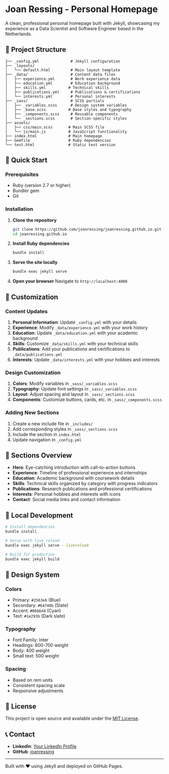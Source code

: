 # Joan Ressing - Personal Homepage

A clean, professional personal homepage built with Jekyll, showcasing my experience as a Data Scientist and Software Engineer based in the Netherlands.

## 📁 Project Structure

```
├── _config.yml              # Jekyll configuration
├── _layouts/
│   └── default.html         # Main layout template
├── _data/                   # Content data files
│   ├── experience.yml       # Work experience data
│   ├── education.yml        # Education background
│   ├── skills.yml          # Technical skills
│   ├── publications.yml     # Publications & certifications
│   └── interests.yml        # Personal interests
├── _sass/                   # SCSS partials
│   ├── _variables.scss      # Design system variables
│   ├── _base.scss          # Base styles and typography
│   ├── _components.scss     # Reusable components
│   └── _sections.scss       # Section-specific styles
├── assets/
│   ├── css/main.scss       # Main SCSS file
│   └── js/main.js          # JavaScript functionality
├── index.html              # Main homepage
├── Gemfile                 # Ruby dependencies
└── test.html               # Static test version
```

## 🚀 Quick Start

### Prerequisites

- Ruby (version 2.7 or higher)
- Bundler gem
- Git

### Installation

1. **Clone the repository**
   ```bash
   git clone https://github.com/joanressing/joanressing.github.io.git
   cd joanressing.github.io
   ```

2. **Install Ruby dependencies**
   ```bash
   bundle install
   ```

3. **Serve the site locally**
   ```bash
   bundle exec jekyll serve
   ```

4. **Open your browser**
   Navigate to `http://localhost:4000`

## 🎨 Customization

### Content Updates

1. **Personal Information**: Update `_config.yml` with your details
2. **Experience**: Modify `_data/experience.yml` with your work history
3. **Education**: Update `_data/education.yml` with your academic background
4. **Skills**: Customize `_data/skills.yml` with your technical skills
5. **Publications**: Add your publications and certifications to `_data/publications.yml`
6. **Interests**: Update `_data/interests.yml` with your hobbies and interests

### Design Customization

1. **Colors**: Modify variables in `_sass/_variables.scss`
2. **Typography**: Update font settings in `_sass/_variables.scss`
3. **Layout**: Adjust spacing and layout in `_sass/_sections.scss`
4. **Components**: Customize buttons, cards, etc. in `_sass/_components.scss`

### Adding New Sections

1. Create a new include file in `_includes/`
2. Add corresponding styles in `_sass/_sections.scss`
3. Include the section in `index.html`
4. Update navigation in `_config.yml`

## 📱 Sections Overview

- **Hero**: Eye-catching introduction with call-to-action buttons
- **Experience**: Timeline of professional experience and internships
- **Education**: Academic background with coursework details
- **Skills**: Technical skills organized by category with progress indicators
- **Publications**: Research publications and professional certifications
- **Interests**: Personal hobbies and interests with icons
- **Contact**: Social media links and contact information

## 🔧 Local Development

```bash
# Install dependencies
bundle install

# Serve with live reload
bundle exec jekyll serve --livereload

# Build for production
bundle exec jekyll build
```

## 🎨 Design System

### Colors
- Primary: `#2563eb` (Blue)
- Secondary: `#64748b` (Slate)
- Accent: `#06b6d4` (Cyan)
- Text: `#1e293b` (Dark slate)

### Typography
- Font Family: Inter
- Headings: 600-700 weight
- Body: 400 weight
- Small text: 500 weight

### Spacing
- Based on rem units
- Consistent spacing scale
- Responsive adjustments

## 📄 License

This project is open source and available under the [MIT License](LICENSE).

## 📞 Contact

- **LinkedIn**: [Your LinkedIn Profile](https://linkedin.com/in/your-profile)
- **GitHub**: [joanressing](https://github.com/joanressing)

---

Built with ❤️ using Jekyll and deployed on GitHub Pages.
